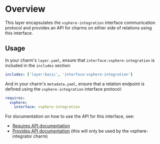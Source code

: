 # Overview

This layer encapsulates the `vsphere-integration` interface communication
protocol and provides an API for charms on either side of relations using this
interface.

## Usage

In your charm's `layer.yaml`, ensure that `interface:vsphere-integration` is
included in the `includes` section:

```yaml
includes: ['layer:basic', 'interface:vsphere-integration']
```

And in your charm's `metadata.yaml`, ensure that a relation endpoint is defined
using the `vsphere-integration` interface protocol:

```yaml
requires:
  vsphere:
    interface: vsphere-integration
```

For documentation on how to use the API for this interface, see:

* [Requires API documentation](docs/requires.md)
* [Provides API documentation](docs/provides.md) (this will only be used by the vsphere-integrator charm)
